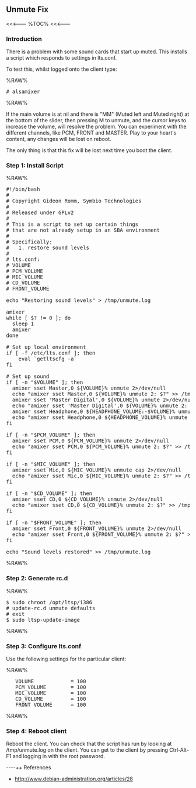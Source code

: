 ## Unmute Fix

<<<---
%TOC%
<<<---

### Introduction

There is a problem with some sound cards that start up muted.  This installs a script which responds to settings in lts.conf.

To test this, whilst logged onto the client type:

%RAW%
<PRE>
# alsamixer
</PRE>
%RAW%

If the main volume is at nil and there is "MM" (Muted left and Muted right) at the bottom of the slider, then pressing M to unmute, and the cursor keys to increase the volume, will resolve the problem.  You can experiment with the different channels, like PCM, FRONT and MASTER.  Play to your heart's content, any changes will be lost on reboot.

The only thing is that this fix will be lost next time you boot the client.

### Step 1: Install Script

%RAW%
<pre>
#!/bin/bash
#
# Copyright Gideon Romm, Symbio Technologies
#
# Released under GPLv2
#
# This is a script to set up certain things 
# that are not already setup in an SBA environment
#
# Specifically:
#   1. restore sound levels
#
# lts.conf:
# VOLUME
# PCM_VOLUME
# MIC_VOLUME
# CD_VOLUME
# FRONT_VOLUME

echo "Restoring sound levels" > /tmp/unmute.log

amixer
while [ $? != 0 ]; do
  sleep 1
  amixer
done

# Set up local environment
if [ -f /etc/lts.conf ]; then
    eval `getltscfg -a`
fi

# Set up sound
if [ -n "$VOLUME" ]; then
  amixer sset Master,0 ${VOLUME}% unmute 2>/dev/null
  echo "amixer sset Master,0 ${VOLUME}% unmute 2: $?" >> /tmp/unmute.log
  amixer sset 'Master Digital',0 ${VOLUME}% unmute 2>/dev/null
  echo "amixer sset 'Master Digital',0 ${VOLUME}% unmute 2: $?" >> /tmp/unmute.log
  amixer sset Headphone,0 ${HEADPHONE_VOLUME:-$VOLUME}% unmute 2>/dev/null
  echo "amixer sset Headphone,0 ${HEADPHONE_VOLUME}% unmute 2: $?" >> /tmp/unmute.log
fi

if [ -n "$PCM_VOLUME" ]; then
  amixer sset PCM,0 ${PCM_VOLUME}% unmute 2>/dev/null
  echo "amixer sset PCM,0 ${PCM_VOLUME}% unmute 2: $?" >> /tmp/unmute.log
fi

if [ -n "$MIC_VOLUME" ]; then
  amixer sset Mic,0 ${MIC_VOLUME}% unmute cap 2>/dev/null
  echo "amixer sset Mic,0 ${MIC_VOLUME}% unmute 2: $?" >> /tmp/unmute.log
fi

if [ -n "$CD_VOLUME" ]; then
  amixer sset CD,0 ${CD_VOLUME}% unmute 2>/dev/null
  echo "amixer sset CD,0 ${CD_VOLUME}% unmute 2: $?" >> /tmp/unmute.log
fi

if [ -n "$FRONT_VOLUME" ]; then
  amixer sset Front,0 ${FRONT_VOLUME}% unmute 2>/dev/null
  echo "amixer sset Front,0 ${FRONT_VOLUME}% unmute 2: $?" >> /tmp/unmute.log
fi

echo "Sound levels restored" >> /tmp/unmute.log
</PRE>
%RAW%

### Step 2: Generate rc.d

%RAW%
<pre>
$ sudo chroot /opt/ltsp/i386
# update-rc.d unmute defaults
# exit
$ sudo ltsp-update-image
</pre>
%RAW%

### Step 3: Configure lts.conf

Use the following settings for the particular client:

%RAW%
<pre>
   VOLUME            = 100
   PCM_VOLUME        = 100
   MIC_VOLUME        = 100
   CD_VOLUME         = 100
   FRONT_VOLUME      = 100
</pre>
%RAW%

### Step 4: Reboot client

Reboot the client.  You can check that the script has run by looking at /tmp/unmute.log on the client.  You can get to the client by pressing Ctrl-Alt-F1 and logging in with the root password.

----++ References

   * http://www.debian-administration.org/articles/28
